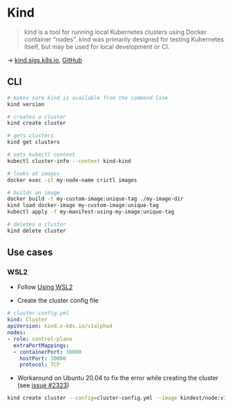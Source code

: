 # Kind

> kind is a tool for running local Kubernetes clusters using Docker container “nodes”. kind was primarily designed for testing Kubernetes itself, but may be used for local development or CI.

→ [kind.sigs.k8s.io](https://kind.sigs.k8s.io/), [GitHub](https://github.com/kubernetes-sigs/kind/)

## CLI

```bash
# makes sure kind is available from the command line
kind version

# creates a cluster
kind create cluster

# gets clusters
kind get clusters

# sets kubectl context
kubectl cluster-info --context kind-kind

# looks at images
docker exec -it my-node-name crictl images

# builds an image
docker build -t my-custom-image:unique-tag ./my-image-dir
kind load docker-image my-custom-image:unique-tag
kubectl apply -f my-manifest-using-my-image:unique-tag

# deletes a cluster
kind delete cluster
```

## Use cases

### WSL2

- Follow [Using WSL2](https://kind.sigs.k8s.io/docs/user/using-wsl2/)

- Create the cluster config file

```yaml
# cluster-config.yml
kind: Cluster
apiVersion: kind.x-k8s.io/v1alpha4
nodes:
- role: control-plane
  extraPortMappings:
  - containerPort: 30000
    hostPort: 30000
    protocol: TCP
```

- Workaround on Ubuntu 20.04 to fix the error while creating the cluster (see [issue #2323](https://github.com/kubernetes-sigs/kind/issues/2323))

```bash
kind create cluster --config=cluster-config.yml --image kindest/node:v1.17.17
```
